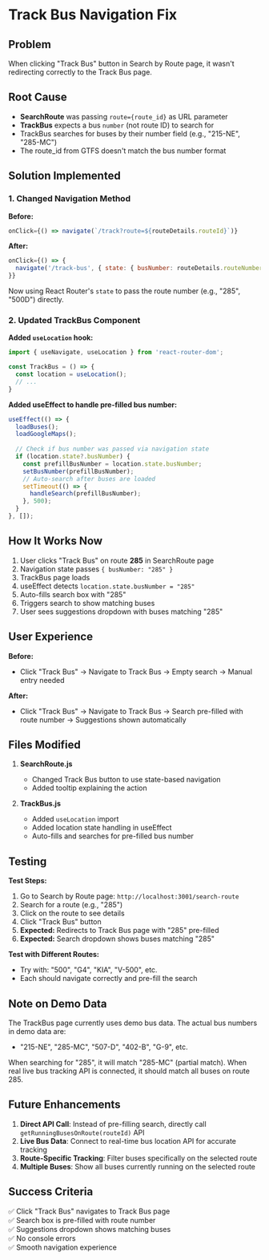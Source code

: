 # Track Bus Navigation Fix

## Problem
When clicking "Track Bus" button in Search by Route page, it wasn't redirecting correctly to the Track Bus page.

## Root Cause
- **SearchRoute** was passing `route={route_id}` as URL parameter
- **TrackBus** expects a bus `number` (not route ID) to search for
- TrackBus searches for buses by their number field (e.g., "215-NE", "285-MC")
- The route_id from GTFS doesn't match the bus number format

## Solution Implemented

### 1. Changed Navigation Method
**Before:**
```javascript
onClick={() => navigate(`/track?route=${routeDetails.routeId}`)}
```

**After:**
```javascript
onClick={() => {
  navigate('/track-bus', { state: { busNumber: routeDetails.routeNumber } });
}}
```

Now using React Router's `state` to pass the route number (e.g., "285", "500D") directly.

### 2. Updated TrackBus Component

**Added `useLocation` hook:**
```javascript
import { useNavigate, useLocation } from 'react-router-dom';

const TrackBus = () => {
  const location = useLocation();
  // ...
}
```

**Added useEffect to handle pre-filled bus number:**
```javascript
useEffect(() => {
  loadBuses();
  loadGoogleMaps();
  
  // Check if bus number was passed via navigation state
  if (location.state?.busNumber) {
    const prefillBusNumber = location.state.busNumber;
    setBusNumber(prefillBusNumber);
    // Auto-search after buses are loaded
    setTimeout(() => {
      handleSearch(prefillBusNumber);
    }, 500);
  }
}, []);
```

## How It Works Now

1. User clicks "Track Bus" on route **285** in SearchRoute page
2. Navigation state passes `{ busNumber: "285" }`
3. TrackBus page loads
4. useEffect detects `location.state.busNumber = "285"`
5. Auto-fills search box with "285"
6. Triggers search to show matching buses
7. User sees suggestions dropdown with buses matching "285"

## User Experience

**Before:**
- Click "Track Bus" → Navigate to Track Bus → Empty search → Manual entry needed

**After:**
- Click "Track Bus" → Navigate to Track Bus → Search pre-filled with route number → Suggestions shown automatically

## Files Modified

1. **SearchRoute.js**
   - Changed Track Bus button to use state-based navigation
   - Added tooltip explaining the action

2. **TrackBus.js**
   - Added `useLocation` import
   - Added location state handling in useEffect
   - Auto-fills and searches for pre-filled bus number

## Testing

**Test Steps:**
1. Go to Search by Route page: `http://localhost:3001/search-route`
2. Search for a route (e.g., "285")
3. Click on the route to see details
4. Click "Track Bus" button
5. **Expected:** Redirects to Track Bus page with "285" pre-filled
6. **Expected:** Search dropdown shows buses matching "285"

**Test with Different Routes:**
- Try with: "500", "G4", "KIA", "V-500", etc.
- Each should navigate correctly and pre-fill the search

## Note on Demo Data

The TrackBus page currently uses demo bus data. The actual bus numbers in demo data are:
- "215-NE", "285-MC", "507-D", "402-B", "G-9", etc.

When searching for "285", it will match "285-MC" (partial match).
When real live bus tracking API is connected, it should match all buses on route 285.

## Future Enhancements

1. **Direct API Call**: Instead of pre-filling search, directly call `getRunningBusesOnRoute(routeId)` API
2. **Live Bus Data**: Connect to real-time bus location API for accurate tracking
3. **Route-Specific Tracking**: Filter buses specifically on the selected route
4. **Multiple Buses**: Show all buses currently running on the selected route

## Success Criteria

✅ Click "Track Bus" navigates to Track Bus page  
✅ Search box is pre-filled with route number  
✅ Suggestions dropdown shows matching buses  
✅ No console errors  
✅ Smooth navigation experience  
